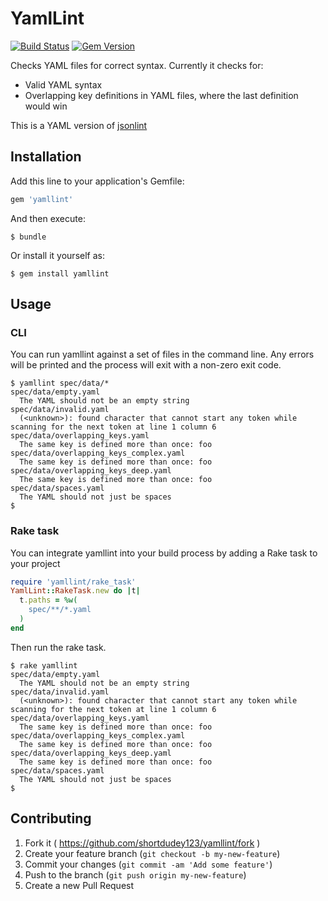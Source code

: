 # YamlLint

[![Build Status](https://travis-ci.org/shortdudey123/yamllint.svg?branch=master)](https://travis-ci.org/shortdudey123/yamllint)
[![Gem Version](http://img.shields.io/gem/v/yamllint.svg)](https://rubygems.org/gems/yamllint)

Checks YAML files for correct syntax.  Currently it checks for:

 * Valid YAML syntax
 * Overlapping key definitions in YAML files, where the last definition would win

This is a YAML version of [jsonlint](https://github.com/dougbarth/jsonlint)

## Installation

Add this line to your application's Gemfile:

```ruby
gem 'yamllint'
```

And then execute:

    $ bundle

Or install it yourself as:

    $ gem install yamllint

## Usage

### CLI

You can run yamllint against a set of files in the command line. Any errors will be printed and the process will exit with a non-zero exit code.

```
$ yamllint spec/data/*
spec/data/empty.yaml
  The YAML should not be an empty string
spec/data/invalid.yaml
  (<unknown>): found character that cannot start any token while scanning for the next token at line 1 column 6
spec/data/overlapping_keys.yaml
  The same key is defined more than once: foo
spec/data/overlapping_keys_complex.yaml
  The same key is defined more than once: foo
spec/data/overlapping_keys_deep.yaml
  The same key is defined more than once: foo
spec/data/spaces.yaml
  The YAML should not just be spaces
$
```

### Rake task

You can integrate yamllint into your build process by adding a Rake task to your project

```ruby
require 'yamllint/rake_task'
YamlLint::RakeTask.new do |t|
  t.paths = %w(
    spec/**/*.yaml
  )
end
```

Then run the rake task.

```
$ rake yamllint
spec/data/empty.yaml
  The YAML should not be an empty string
spec/data/invalid.yaml
  (<unknown>): found character that cannot start any token while scanning for the next token at line 1 column 6
spec/data/overlapping_keys.yaml
  The same key is defined more than once: foo
spec/data/overlapping_keys_complex.yaml
  The same key is defined more than once: foo
spec/data/overlapping_keys_deep.yaml
  The same key is defined more than once: foo
spec/data/spaces.yaml
  The YAML should not just be spaces
$
```

## Contributing

1. Fork it ( https://github.com/shortdudey123/yamllint/fork )
2. Create your feature branch (`git checkout -b my-new-feature`)
3. Commit your changes (`git commit -am 'Add some feature'`)
4. Push to the branch (`git push origin my-new-feature`)
5. Create a new Pull Request
